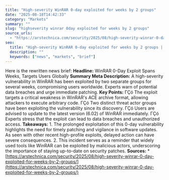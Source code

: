 ```yaml
---
title: "High-severity WinRAR 0-day exploited for weeks by 2 groups"
date: "2025-08-18T14:42:33"
category: "Markets"
summary: ""
slug: "highseverity winrar 0day exploited for weeks by 2 groups"
source_urls:
  - "https://arstechnica.com/security/2025/08/high-severity-winrar-0-day-exploited-for-weeks-by-2-groups/"
seo:
  title: "High-severity WinRAR 0-day exploited for weeks by 2 groups | Hash n Hedge"
  description: ""
  keywords: ["news", "markets", "brief"]
---
```

Here is the rewritten news brief:  **Headline:** WinRAR 0-Day Exploit Spans Weeks, Targets Users Globally  **Summary Meta Description:** A high-severity vulnerability in WinRAR has been exploited by two separate groups for several weeks, compromising users worldwide. Experts warn of potential data breaches and urge immediate patching.  **Key Points:**  ΓÇó The exploit targets a critical weakness in WinRAR's ACE archive format, allowing attackers to execute arbitrary code. ΓÇó Two distinct threat actor groups have been exploiting the vulnerability since its discovery. ΓÇó Users are advised to update to the latest version (6.02) of WinRAR immediately. ΓÇó Experts stress that the exploit can lead to data breaches and unauthorized access.  **Takeaways:**  1. The prolonged exploitation of this 0-day vulnerability highlights the need for timely patching and vigilance in software updates. As seen with other recent high-profile exploits, delayed action can have severe consequences. 2. This incident serves as a reminder that widely used tools like WinRAR can be exploited by malicious actors, underscoring the importance of staying up-to-date on security patches.  **Sources:**  * [https://arstechnica.com/security/2025/08/high-severity-winrar-0-day-exploited-for-weeks-by-2-groups/](https://arstechnica.com/security/2025/08/high-severity-winrar-0-day-exploited-for-weeks-by-2-groups/) 
